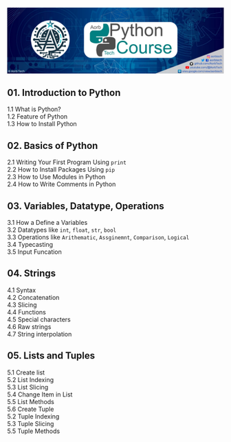 ![Python Course](PythonCourse.png)

## 01. Introduction to Python
1.1 What is Python? </br>
1.2 Feature of Python </br>
1.3 How to Install Python </br>

## 02. Basics of Python 
2.1 Writing Your First Program Using `print` </br>
2.2 How to Install Packages Using `pip` </br>
2.3 How to Use Modules in Python </br>
2.4 How to Write Comments in Python </br>

## 03. Variables, Datatype, Operations
3.1 How a Define a  Variables </br>
3.2 Datatypes like `int`, `float`, `str`, `bool` </br>
3.3 Operations like `Arithematic`, `Assginemnt`, `Comparison`, `Logical` </br>
3.4 Typecasting </br>
3.5 Input Funcation </br>

## 04. Strings
4.1 Syntax </br>
4.2 Concatenation </br>
4.3 Slicing </br>
4.4 Functions </br>
4.5 Special characters </br>
4.6 Raw strings </br>
4.7 String interpolation </br>

## 05. Lists and Tuples
5.1 Create list </br>
5.2 List Indexing </br>
5.3 List Slicing </br>
5.4 Change Item in List </br>
5.5 List Methods </br>
5.6 Create Tuple </br>
5.2 Tuple Indexing </br>
5.3 Tuple Slicing </br>
5.5 Tuple Methods </br>

